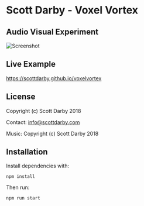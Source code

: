 # Scott Darby - Voxel Vortex
## Audio Visual Experiment

![Screenshot](http://dev.scottdarby.com/vv/screens/8-small.png)

## Live Example
https://scottdarby.github.io/voxelvortex

## License
Copyright (c) Scott Darby 2018

Contact: info@scottdarby.com

Music: Copyright (c) Scott Darby 2018

## Installation

Install dependencies with:

`npm install`

Then run:

`npm run start`
